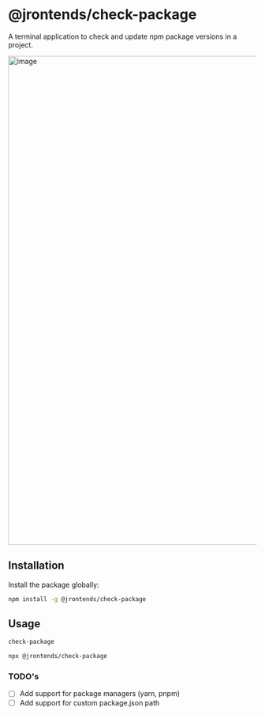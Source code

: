 # @jrontends/check-package

A terminal application to check and update npm package versions in a project.  

<img width="989" alt="image" src="https://github.com/fport/check-package/assets/56169582/426c6bb0-ba5c-420d-b050-e438800aa817">

## Installation

Install the package globally:

```bash
npm install -g @jrontends/check-package
```

## Usage
```bash
check-package
```
```bash
npx @jrontends/check-package
```

### TODO's
- [ ] Add support for package managers (yarn, pnpm)
- [ ] Add support for custom package.json path
